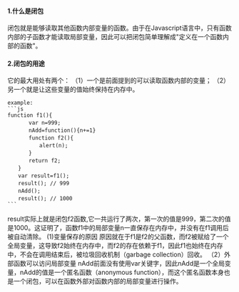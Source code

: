 #### 1.什么是闭包
闭包就是能够读取其他函数内部变量的函数。由于在Javascript语言中，只有函数内部的子函数才能读取局部变量，因此可以把闭包简单理解成"定义在一个函数内部的函数"。

#### 2.闭包的用途
它的最大用处有两个：
（1）一个是前面提到的可以读取函数内部的变量；
（2）另一个就是让这些变量的值始终保持在内存中。

    example:
    ```js
    function f1(){
    　　　　var n=999;
    　　　　nAdd=function(){n+=1}
    　　　　function f2(){
    　　　　　　alert(n);
    　　　　}
    　　　　return f2;
    　　}
    　　var result=f1();
    　　result(); // 999
    　　nAdd();
    　　result(); // 1000
    ```
result实际上就是闭包f2函数,它一共运行了两次，第一次的值是999，第二次的值是1000。这证明了，函数f1中的局部变量n一直保存在内存中，并没有在f1调用后被自动清除。
(1)变量保存的原因
原因就在于f1是f2的父函数，而f2被赋给了一个全局变量，这导致f2始终在内存中，而f2的存在依赖于f1，因此f1也始终在内存中，不会在调用结束后，被垃圾回收机制（garbage collection）回收。
（2）外部函数可以访问局部变量
nAdd前面没有使用var关键字，因此nAdd是一个全局变量，nAdd的值是一个匿名函数（anonymous function），而这个匿名函数本身也是一个闭包，可以在函数外部对函数内部的局部变量进行操作。
